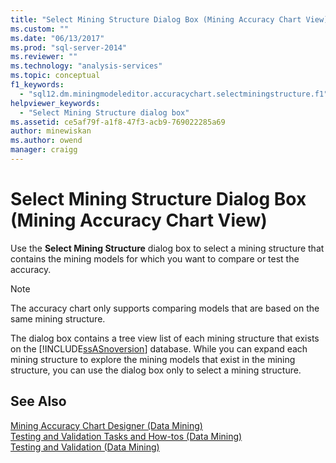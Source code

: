 ```yaml
---
title: "Select Mining Structure Dialog Box (Mining Accuracy Chart View) | Microsoft Docs"
ms.custom: ""
ms.date: "06/13/2017"
ms.prod: "sql-server-2014"
ms.reviewer: ""
ms.technology: "analysis-services"
ms.topic: conceptual
f1_keywords: 
  - "sql12.dm.miningmodeleditor.accuracychart.selectminingstructure.f1"
helpviewer_keywords: 
  - "Select Mining Structure dialog box"
ms.assetid: ce5af79f-a1f8-47f3-acb9-769022285a69
author: minewiskan
ms.author: owend
manager: craigg
---
```

# Select Mining Structure Dialog Box (Mining Accuracy Chart View)
  Use the **Select Mining Structure** dialog box to select a mining structure that contains the mining models for which you want to compare or test the accuracy.  
  
> [!NOTE]  
>  The accuracy chart only supports comparing models that are based on the same mining structure.  
  
 The dialog box contains a tree view list of each mining structure that exists on the [!INCLUDE[ssASnoversion](../includes/ssasnoversion-md.md)] database. While you can expand each mining structure to explore the mining models that exist in the mining structure, you can use the dialog box only to select a mining structure.  
  
## See Also  
 [Mining Accuracy Chart Designer &#40;Data Mining&#41;](mining-accuracy-chart-designer-data-mining.md)   
 [Testing and Validation Tasks and How-tos &#40;Data Mining&#41;](data-mining/testing-and-validation-tasks-and-how-tos-data-mining.md)   
 [Testing and Validation &#40;Data Mining&#41;](data-mining/testing-and-validation-data-mining.md)  
  
  
